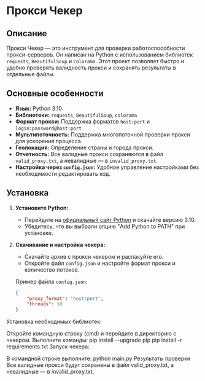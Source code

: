 # Прокси Чекер

## Описание

Прокси Чекер — это инструмент для проверки работоспособности прокси-серверов. Он написан на Python с использованием библиотек `requests`, `BeautifulSoup` и `colorama`. Этот проект позволяет быстро и удобно проверять валидность прокси и сохранять результаты в отдельные файлы.

## Основные особенности

- **Язык:** Python 3.10
- **Библиотеки:** `requests`, `BeautifulSoup`, `colorama`
- **Формат прокси:** Поддержка форматов `host:port` и `login:password@host:port`
- **Мультипоточность:** Поддержка многопоточной проверки прокси для ускорения процесса.
- **Геолокация:** Определение страны и города прокси.
- **Отчетность:** Все валидные прокси сохраняются в файл `valid_proxy.txt`, а невалидные — в `invalid_proxy.txt`.
- **Настройка через `config.json`:** Удобное управление настройками без необходимости редактировать код.

## Установка

1. **Установите Python:**
   - Перейдите на [официальный сайт Python](https://www.python.org/downloads/) и скачайте версию 3.10.
   - Убедитесь, что вы выбрали опцию "Add Python to PATH" при установке.

2. **Скачивание и настройка чекера:**
   - Скачайте архив с прокси чекером и распакуйте его.
   - Откройте файл `config.json` и настройте формат прокси и количество потоков.

   Пример файла `config.json`:
   ```json
   {
       "proxy_format": "host:port",
       "threads": 10
   }
Установка необходимых библиотек:

Откройте командную строку (cmd) и перейдите в директорию с чекером.
Выполните команды:
pip install --upgrade pip
pip install -r requirements.txt
Запуск чекера:

В командной строке выполните:
python main.py
Результаты проверки
Все валидные прокси будут сохранены в файл valid_proxy.txt, а невалидные — в invalid_proxy.txt.
